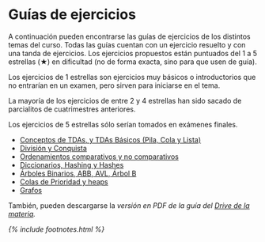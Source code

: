 # Guías de ejercicios

A continuación pueden encontrarse las guías de ejercicios de los distintos temas del curso. Todas las guías cuentan con un ejercicio resuelto y con una tanda de ejercicios. Los ejercicios propuestos están puntuados del 1 a 5 estrellas (★) en dificultad (no de forma exacta, sino para que usen de guía).

Los ejercicios de 1 estrellas son ejercicios muy básicos o introductorios que no entrarían en un examen, pero
sirven para iniciarse en el tema.

La mayoría de los ejercicios de entre 2 y 4 estrellas han sido sacado de parcialitos de cuatrimestres anteriores.

Los ejercicios de 5 estrellas sólo serían tomados en exámenes finales.

  * [Conceptos de TDAs, y TDAs Básicos (Pila, Cola y Lista)](guias/tdas_conceptos.md)
  * [División y Conquista](guias/dyc.md)
  * [Ordenamientos comparativos y no comparativos](guias/ordenamientos.md)
  * [Diccionarios, Hashing y Hashes](guias/hash.md)
  * [Árboles Binarios, ABB, AVL, Árbol B](guias/arboles.md)
  * [Colas de Prioridad y heaps](guias/heap.md)
  * [Grafos](guias/grafos.md)

También, pueden descargarse la <i class="fa fa-file-pdf"/> versión en PDF de la guía del [<i class="fab fa-google-drive"/> Drive de la materia]({{site.data.sitios.drive}}).

{% include footnotes.html %}

